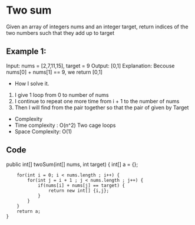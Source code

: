 # Two sum
Given an array of integers nums and an integer target, return indices of the two numbers such that they add up to target
## Example 1:
Input: nums = [2,7,11,15], target = 9
Output: [0,1]
Explanation: Becouse nums[0] + nums[1] == 9, we return [0,1]

- How I solve it.
1. I give 1 loop from 0 to number of nums
2. I continue to repeat one more time from i + 1 to the number of nums
3. Then I will find from the pair together so that the pair of given by Target

- Complexity
- Time complexity : O(n^2) Two cage loops
- Space Complexity: O(1)
## Code
public int[] twoSum(int[] nums, int target) {
		int[] a = {};
		
		for(int i = 0; i < nums.length ; i++) {
			for(int j = i + 1 ; j < nums.length ; j++) {
				if(nums[i] + nums[j] == target) {
					return new int[] {i,j};
				}
			}
		}
		return a;
	}


